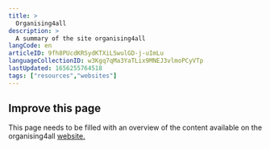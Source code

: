 ```yaml
---
title: >
  Organising4all
description: >
  A summary of the site organising4all
langCode: en
articleID: 9fh8PUcdKRSydKTXiLSwulGD-j-uImLu
languageCollectionID: w3Kgq7qMa3YaTLix9MNEJ3vlmoPCyVTp
lastUpdated: 1656255764518
tags: ["resources","websites"]
---
```


## **Improve this page**

This page needs to be filled with an overview of the content available on the organising4all [website.](https://0xacab.org/marxiavellian/organising4all)